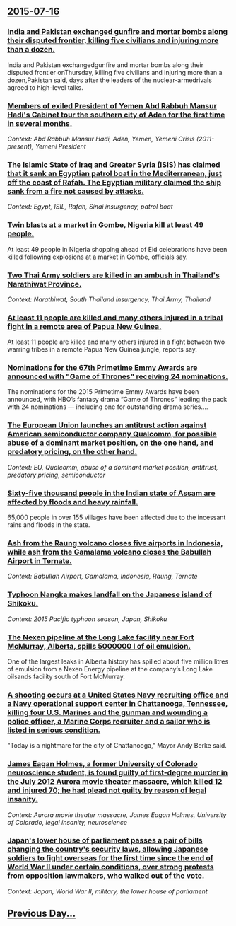 ## [2015-07-16](/news/2015/07/16/index.md)

### [India and Pakistan exchanged gunfire and mortar bombs along their disputed frontier, killing five civilians and injuring more than a dozen. ](/news/2015/07/16/india-and-pakistan-exchanged-gunfire-and-mortar-bombs-along-their-disputed-frontier-killing-five-civilians-and-injuring-more-than-a-dozen.md)
India and Pakistan exchangedgunfire and mortar bombs along their disputed frontier onThursday, killing five civilians and injuring more than a dozen,Pakistan said, days after the leaders of the nuclear-armedrivals agreed to high-level talks.

### [Members of exiled President of Yemen Abd Rabbuh Mansur Hadi's Cabinet tour the southern city of Aden for the first time in several months. ](/news/2015/07/16/members-of-exiled-president-of-yemen-abd-rabbuh-mansur-hadi-s-cabinet-tour-the-southern-city-of-aden-for-the-first-time-in-several-months.md)
_Context: Abd Rabbuh Mansur Hadi, Aden, Yemen, Yemeni Crisis (2011-present), Yemeni President_

### [The Islamic State of Iraq and Greater Syria (ISIS) has claimed that it sank an Egyptian patrol boat in the Mediterranean, just off the coast of Rafah. The Egyptian military claimed the ship sank from a fire not caused by attacks. ](/news/2015/07/16/the-islamic-state-of-iraq-and-greater-syria-isis-has-claimed-that-it-sank-an-egyptian-patrol-boat-in-the-mediterranean-just-off-the-coast.md)
_Context: Egypt, ISIL, Rafah, Sinai insurgency, patrol boat_

### [Twin blasts at a market in Gombe, Nigeria kill at least 49 people. ](/news/2015/07/16/twin-blasts-at-a-market-in-gombe-nigeria-kill-at-least-49-people.md)
At least 49 people in Nigeria shopping ahead of Eid celebrations have been killed following explosions at a market in Gombe, officials say.

### [Two Thai Army soldiers are killed in an ambush in Thailand's Narathiwat Province. ](/news/2015/07/16/two-thai-army-soldiers-are-killed-in-an-ambush-in-thailand-s-narathiwat-province.md)
_Context: Narathiwat, South Thailand insurgency, Thai Army, Thailand_

### [At least 11 people are killed and many others injured in a tribal fight in a remote area of Papua New Guinea. ](/news/2015/07/16/at-least-11-people-are-killed-and-many-others-injured-in-a-tribal-fight-in-a-remote-area-of-papua-new-guinea.md)
At least 11 people are killed and many others injured in a fight between two warring tribes in a remote Papua New Guinea jungle, reports say.

### [Nominations for the 67th Primetime Emmy Awards are announced with "Game of Thrones" receiving 24 nominations. ](/news/2015/07/16/nominations-for-the-67th-primetime-emmy-awards-are-announced-with-game-of-thrones-receiving-24-nominations.md)
The nominations for the 2015 Primetime Emmy Awards have been announced, with HBO’s fantasy drama “Game of Thrones” leading the pack with 24 nominations — including one for outstanding drama series.…

### [The European Union launches an antitrust action against American semiconductor company Qualcomm, for possible abuse of a dominant market position, on the one hand, and predatory pricing, on the other hand. ](/news/2015/07/16/the-european-union-launches-an-antitrust-action-against-american-semiconductor-company-qualcomm-for-possible-abuse-of-a-dominant-market-pos.md)
_Context: EU, Qualcomm, abuse of a dominant market position, antitrust, predatory pricing, semiconductor_

### [Sixty-five thousand people in the Indian state of Assam are affected by floods and heavy rainfall. ](/news/2015/07/16/sixty-five-thousand-people-in-the-indian-state-of-assam-are-affected-by-floods-and-heavy-rainfall.md)
65,000 people in over 155 villages have been affected due to the incessant rains and floods in the state.

### [Ash from the Raung volcano closes five airports in Indonesia, while ash from the Gamalama volcano closes the Babullah Airport in Ternate. ](/news/2015/07/16/ash-from-the-raung-volcano-closes-five-airports-in-indonesia-while-ash-from-the-gamalama-volcano-closes-the-babullah-airport-in-ternate.md)
_Context: Babullah Airport, Gamalama, Indonesia, Raung, Ternate_

### [Typhoon Nangka makes landfall on the Japanese island of Shikoku. ](/news/2015/07/16/typhoon-nangka-makes-landfall-on-the-japanese-island-of-shikoku.md)
_Context: 2015 Pacific typhoon season, Japan, Shikoku_

### [The Nexen pipeline at the Long Lake facility near Fort McMurray, Alberta, spills 5000000 l of oil emulsion. ](/news/2015/07/16/the-nexen-pipeline-at-the-long-lake-facility-near-fort-mcmurray-alberta-spills-5000000-l-of-oil-emulsion.md)
One of the largest leaks in Alberta history has spilled about five million litres of emulsion from a Nexen Energy pipeline at the company&rsquo;s Long Lake oilsands facility south of Fort McMurray.

### [A shooting occurs at a United States Navy recruiting office and a Navy operational support center in Chattanooga, Tennessee, killing four U.S. Marines and the gunman and wounding a police officer, a Marine Corps recruiter and a sailor who is listed in serious condition. ](/news/2015/07/16/a-shooting-occurs-at-a-united-states-navy-recruiting-office-and-a-navy-operational-support-center-in-chattanooga-tennessee-killing-four-u.md)
&quot;Today is a nightmare for the city of Chattanooga,&quot; Mayor Andy Berke said.

### [James Eagan Holmes, a former University of Colorado neuroscience student, is found guilty of first-degree murder in the July 2012 Aurora movie theater massacre, which killed 12 and injured 70; he had plead not guilty by reason of legal insanity. ](/news/2015/07/16/james-eagan-holmes-a-former-university-of-colorado-neuroscience-student-is-found-guilty-of-first-degree-murder-in-the-july-2012-aurora-mov.md)
_Context: Aurora movie theater massacre, James Eagan Holmes, University of Colorado, legal insanity, neuroscience_

### [Japan's lower house of parliament passes a pair of bills changing the country's security laws, allowing Japanese soldiers to fight overseas for the first time since the end of World War II under certain conditions, over strong protests from opposition lawmakers, who walked out of the vote.](/news/2015/07/16/japan-s-lower-house-of-parliament-passes-a-pair-of-bills-changing-the-country-s-security-laws-allowing-japanese-soldiers-to-fight-overseas.md)
_Context: Japan, World War II, military, the lower house of parliament_

## [Previous Day...](/news/2015/07/15/index.md)

